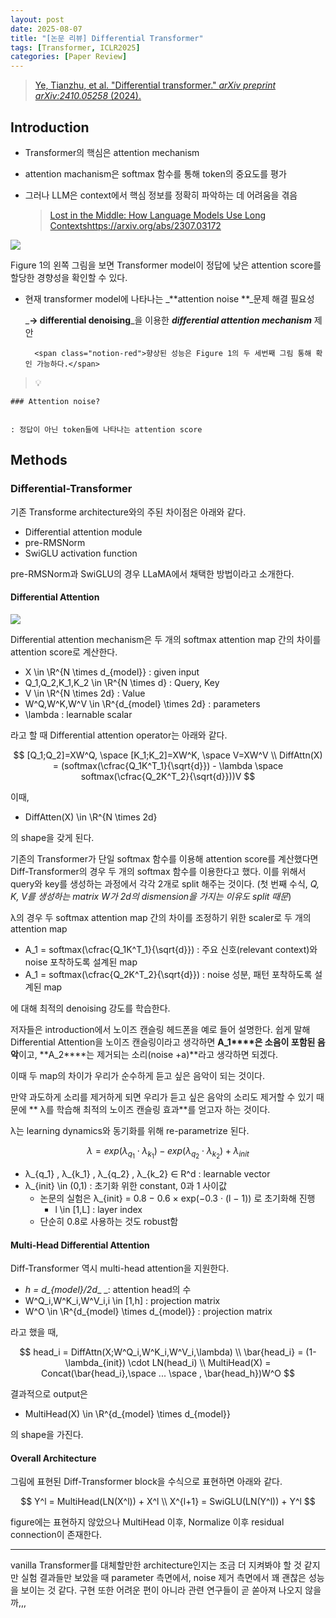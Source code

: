 ```yaml
---
layout: post
date: 2025-08-07
title: "[논문 리뷰] Differential Transformer"
tags: [Transformer, ICLR2025]
categories: [Paper Review]
---
```


> [Ye, Tianzhu, et al. "Differential transformer." ](https://arxiv.org/abs/2410.05258)[_arXiv preprint arXiv:2410.05258_](https://arxiv.org/abs/2410.05258)[ (2024).](https://arxiv.org/abs/2410.05258)



## Introduction

- Transformer의 핵심은 attention mechanism
- attention machanism은 softmax 함수를 통해 token의 중요도를 평가
- 그러나 LLM은 context에서 핵심 정보를 정확히 파악하는 데 어려움을 겪음

	> [Lost in the Middle: How Language Models Use Long Contextshttps://arxiv.org/abs/2307.03172](https://arxiv.org/abs/2307.03172)


![](https://prod-files-secure.s3.us-west-2.amazonaws.com/542b861c-36a8-4051-84e5-8804b6728dba/9083ea56-691a-4752-ae26-47f403431ac8/image.png?X-Amz-Algorithm=AWS4-HMAC-SHA256&X-Amz-Content-Sha256=UNSIGNED-PAYLOAD&X-Amz-Credential=ASIAZI2LB466SWRFV5CQ%2F20251005%2Fus-west-2%2Fs3%2Faws4_request&X-Amz-Date=20251005T170102Z&X-Amz-Expires=3600&X-Amz-Security-Token=IQoJb3JpZ2luX2VjEOH%2F%2F%2F%2F%2F%2F%2F%2F%2F%2FwEaCXVzLXdlc3QtMiJHMEUCIC0oxxC1sKvf%2Bd0uRUUGdULD5rLk5X44LghJJL8s3z4SAiEAvBNI9UYbImFiMq9OrmuJ0NfLleA828QLa1MG3ZKGtt0q%2FwMIehAAGgw2Mzc0MjMxODM4MDUiDIKThcdQa2iYdDjk9yrcAxW4tS1lyfCvx%2FvnHfyFuYwWyKF%2B2d%2FU2Tiq9%2FassujKIe%2BJ4NOa74n3M1k4Kc%2BhjjyJjOhyCWyZniYn9kv4SHFsU5j4Afv7vEjtapqutDJcYu4Ek3mJ10TsGku2EUKawkdXXTm9MC%2BbQQFIZ%2BqITB1UcGKpGeeU2NeyVHkrHtWLPbiz%2FOLbCmPc%2BZ6ovhHlNEM9RX8CMofe5sJ1Op%2BOfyrQ8C7WDN1DGMJYKrYYWQDDhEKU9o30593%2F8f5A8zyRE8oBmWNoR6sk6Dr3hcLrVQTj8NhZm32R8hDZGy94dqOsIz5xLx93LEEv6AaG%2FzoVuSnBsHP77RvyC2i78bC5CeolJlZZdfPTV%2FxLJDJ7lJwXPXy%2FUch8VIAOYr2s%2FQ0CzTy2%2FsCldDf9K14lLxoeNgOIbhpZRt9PWgeTbjqfo2WVwvJhFni4Npwp9D4JKHOE4Rbnwgb%2BCKXPSJAkxjFwrwtTdDRrtbV4jUamzNZ1uRMci60%2BWmLOyTUhos1zAF1TUyhCPch3JNkxzQxMyMDvwZeHkNC4EWWbHPpcZdtz%2BBFVr66u%2BHlE4WWaQpJYmJA%2FEgxZ5cV9hdWyv%2FmfHaQDZpbLWzE6W7IVccTwn0AqCB%2BlcLCcwxJ5FFicxT6wMLzBiscGOqUBmZX29uQX28gl0iV7QV3tY2ApQDuJWAgfCqGgl38JuBevcn71B1s10FLC2jc%2F2I9R9tQ41sc75J55585q%2FYGO%2BFwwDCFzQx%2Bawb0DrpDYYfjhHIs25lS%2FztHKugp2cDoZKTxi1yGrGFg5RQf9Itsc4%2FHx2VLWGYlwn%2FSnmpS1jH%2FXYxEUIL2Y20BQTL7QgdHt1kukEXGfPxnkRmjG9ONDNjHUaXhZ&X-Amz-Signature=300b0dfc2076b107dbe8502650bd5e8ba64cd809302e6aac1b774a4a870cf6c1&X-Amz-SignedHeaders=host&x-amz-checksum-mode=ENABLED&x-id=GetObject)


Figure 1의 왼쪽 그림을 보면 Transformer model이 정답에 낮은 attention score를 할당한 경향성을 확인할 수 있다.

- 현재 transformer model에 나타나는 _**attention noise **_문제 해결 필요성

	_**→ differential denoising**_을 이용한 _**differential attention mechanism**_ 제안


		<span class="notion-red">향상된 성능은 Figure 1의 두 세번째 그림 통해 확인 가능하다.</span>


> 💡 


	### Attention noise?


	: 정답이 아닌 token들에 나타나는 attention score



## Methods



### Differential-Transformer


기존 Transforme architecture와의 주된 차이점은 아래와 같다.

- Differential attention module
- pre-RMSNorm
- SwiGLU activation function

pre-RMSNorm과 SwiGLU의 경우 LLaMA에서 채택한 방법이라고 소개한다.



#### Differential Attention


![](https://prod-files-secure.s3.us-west-2.amazonaws.com/542b861c-36a8-4051-84e5-8804b6728dba/116d70b2-1963-4810-9167-f4c7d8a06e8f/image.png?X-Amz-Algorithm=AWS4-HMAC-SHA256&X-Amz-Content-Sha256=UNSIGNED-PAYLOAD&X-Amz-Credential=ASIAZI2LB466SWRFV5CQ%2F20251005%2Fus-west-2%2Fs3%2Faws4_request&X-Amz-Date=20251005T170102Z&X-Amz-Expires=3600&X-Amz-Security-Token=IQoJb3JpZ2luX2VjEOH%2F%2F%2F%2F%2F%2F%2F%2F%2F%2FwEaCXVzLXdlc3QtMiJHMEUCIC0oxxC1sKvf%2Bd0uRUUGdULD5rLk5X44LghJJL8s3z4SAiEAvBNI9UYbImFiMq9OrmuJ0NfLleA828QLa1MG3ZKGtt0q%2FwMIehAAGgw2Mzc0MjMxODM4MDUiDIKThcdQa2iYdDjk9yrcAxW4tS1lyfCvx%2FvnHfyFuYwWyKF%2B2d%2FU2Tiq9%2FassujKIe%2BJ4NOa74n3M1k4Kc%2BhjjyJjOhyCWyZniYn9kv4SHFsU5j4Afv7vEjtapqutDJcYu4Ek3mJ10TsGku2EUKawkdXXTm9MC%2BbQQFIZ%2BqITB1UcGKpGeeU2NeyVHkrHtWLPbiz%2FOLbCmPc%2BZ6ovhHlNEM9RX8CMofe5sJ1Op%2BOfyrQ8C7WDN1DGMJYKrYYWQDDhEKU9o30593%2F8f5A8zyRE8oBmWNoR6sk6Dr3hcLrVQTj8NhZm32R8hDZGy94dqOsIz5xLx93LEEv6AaG%2FzoVuSnBsHP77RvyC2i78bC5CeolJlZZdfPTV%2FxLJDJ7lJwXPXy%2FUch8VIAOYr2s%2FQ0CzTy2%2FsCldDf9K14lLxoeNgOIbhpZRt9PWgeTbjqfo2WVwvJhFni4Npwp9D4JKHOE4Rbnwgb%2BCKXPSJAkxjFwrwtTdDRrtbV4jUamzNZ1uRMci60%2BWmLOyTUhos1zAF1TUyhCPch3JNkxzQxMyMDvwZeHkNC4EWWbHPpcZdtz%2BBFVr66u%2BHlE4WWaQpJYmJA%2FEgxZ5cV9hdWyv%2FmfHaQDZpbLWzE6W7IVccTwn0AqCB%2BlcLCcwxJ5FFicxT6wMLzBiscGOqUBmZX29uQX28gl0iV7QV3tY2ApQDuJWAgfCqGgl38JuBevcn71B1s10FLC2jc%2F2I9R9tQ41sc75J55585q%2FYGO%2BFwwDCFzQx%2Bawb0DrpDYYfjhHIs25lS%2FztHKugp2cDoZKTxi1yGrGFg5RQf9Itsc4%2FHx2VLWGYlwn%2FSnmpS1jH%2FXYxEUIL2Y20BQTL7QgdHt1kukEXGfPxnkRmjG9ONDNjHUaXhZ&X-Amz-Signature=61c803228c8a576317c9912a1fa440909f3a6d2a9dfec1efd04e041c548bc003&X-Amz-SignedHeaders=host&x-amz-checksum-mode=ENABLED&x-id=GetObject)


Differential attention mechanism은 두 개의 softmax attention map 간의 차이를 attention score로 계산한다.

- X \in \R^{N \times d\_{model}} : given input
- Q\_1,Q\_2,K\_1,K\_2 \in \R^{N \times d} : Query, Key
- V \in \R^{N \times 2d} : Value
- W^Q,W^K,W^V \in \R^{d\_{model} \times 2d} : parameters
- \lambda : learnable scalar

라고 할 때 Differential attention operator는 아래와 같다.


$$
[Q_1;Q_2]=XW^Q, \space [K_1;K_2]=XW^K, \space V=XW^V \\
DiffAttn(X) = (softmax(\cfrac{Q_1K^T_1}{\sqrt{d}}) - \lambda \space softmax(\cfrac{Q_2K^T_2}{\sqrt{d}}))V
$$


이때,

- DiffAtten(X) \in \R^{N \times 2d}

의 shape을 갖게 된다.


기존의 Transformer가 단일 softmax 함수를 이용해 attention score를 계산했다면 Diff-Transformer의 경우 두 개의 softmax 함수를 이용한다고 했다. 이를 위해서 query와 key를 생성하는 과정에서 각각 2개로 split 해주는 것이다. <span class="notion-red">(첫 번째 수식, </span><span class="notion-red">_Q, K, V를 생성하는 matrix W가 2d의 dismension을 가지는 이유도 split 때문_</span><span class="notion-red">)</span>


 λ의 경우 두 softmax attention map 간의 차이를 조정하기 위한 scaler로 두 개의 attention map

- A\_1 = softmax(\cfrac{Q\_1K^T\_1}{\sqrt{d}}) : 주요 신호(relevant context)와 noise 포착하도록 설계된 map
- A\_1 = softmax(\cfrac{Q\_2K^T\_2}{\sqrt{d}}) : noise 성분, 패턴 포착하도록 설계된 map 

에 대해 최적의 denoising 강도를 학습한다.


저자들은 introduction에서 노이즈 캔슬링 헤드폰을 예로 들어 설명한다. 쉽게 말해 Differential Attention을 노이즈 캔슬링이라고 생각하면 **A\_1****은 소음이 포함된 음악**이고, **A\_2****는 제거되는 소리(noise +a)**라고 생각하면 되겠다. 


이때 두 map의 차이가 우리가 순수하게 듣고 싶은 음악이 되는 것이다. 


만약 과도하게 소리를 제거하게 되면 우리가 듣고 싶은 음악의 소리도 제거할 수 있기 때문에 ** λ를 학습해 최적의 노이즈 캔슬링 효과**를 얻고자 하는 것이다.


λ는 learning dynamics와 동기화를 위해 re-parametrize 된다.


$$
\lambda = exp(\lambda_{q_1} \cdot \lambda_{k_1}) - exp(\lambda_{q_2} \cdot \lambda_{k_2}) + \lambda_{init}
$$

- λ\_{q\_1} , λ\_{k\_1} , λ\_{q\_2} , λ\_{k\_2} ∈ R^d : learnable vector
- λ\_{init} \in (0,1) : 초기화 위한 constant, 0과 1 사이값
	- 논문의 실험은 λ\_{init} = 0.8 − 0.6 × exp(−0.3 · (l − 1)) 로 초기화해 진행
		- l \in [1,L] : layer index
	- 단순히 0.8로 사용하는 것도 robust함


#### **Multi-Head Differential Attention**


Diff-Transformer 역시 multi-head attention을 지원한다.

- _h = d\_{model}/2d__ _: attention head의 수
- W^Q\_i,W^K\_i,W^V\_i,i \in [1,h] : projection matrix
- W^O \in \R^{d\_{model} \times d\_{model}} : projection matrix

라고 했을 때,


$$
head_i = DiffAttn(X;W^Q_i,W^K_i,W^V_i,\lambda) \\
\bar{head_i} = (1-\lambda_{init}) \cdot LN(head_i) \\
MultiHead(X) = Concat(\bar{head_i},\space ... \space , \bar{head_h})W^O
$$


결과적으로 output은

- MultiHead(X) \in \R^{d\_{model} \times d\_{model}}

의 shape을 가진다.



#### Overall Architecture


그림에 표현된 Diff-Transformer block을 수식으로 표현하면 아래와 같다.


$$
Y^l = MultiHead(LN(X^l)) + X^l \\
X^{l+1} = SwiGLU(LN(Y^l)) + Y^l
$$


figure에는 표현하지 않았으나 MultiHead 이후, Normalize 이후 residual connection이 존재한다.


---


vanilla Transformer를 대체할만한 architecture인지는 조금 더 지켜봐야 할 것 같지만 실험 결과들만 보았을 때 parameter 측면에서, noise 제거 측면에서 꽤 괜찮은 성능을 보이는 것 같다. 구현 또한 어려운 편이 아니라 관련 연구들이 곧 쏟아져 나오지 않을까,,,

